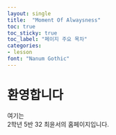 ```yaml
---
layout: single
title:  "Moment Of Alwaysness"
toc: true
toc_sticky: true
toc_label: "페이지 주요 목차"
categories:
- lesson
font: "Nanum Gothic"
---
```


# 환영합니다

여기는  
2학년 5반 32 최윤서의 홈페이지입니다.
